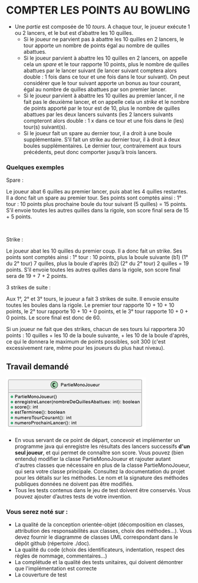 # COMPTER LES POINTS AU BOWLING

- Une _partie_ est composée de 10 _tours_. A chaque tour, le joueur exécute 1 ou 2 lancers, et le but est d’abattre les 10 quilles.
	- Si le joueur ne parvient pas à abattre les 10 quilles en 2 lancers, le tour apporte un nombre de points égal au nombre de quilles abattues.
	- Si le joueur parvient à abattre les 10 quilles en 2 lancers, on appelle cela un _spare_ et le tour rapporte 10 points, 
          plus le nombre de quilles abattues par le lancer suivant 
          (le lancer suivant comptera alors double : 1 fois dans ce tour et une fois dans le tour suivant). 
          On peut considérer que le tour suivant apporte un bonus au tour courant, égal au nombre de quilles abattues par son premier lancer.
	- Si le joueur parvient à abattre les 10 quilles au premier lancer, il ne fait pas le deuxième lancer, et on appelle cela un _strike_ 
          et le nombre de points apporté par le tour est de 10, plus le nombre de quilles abattues par les deux lancers suivants 
          (les 2 lancers suivants compteront alors double : 1 x dans ce tour et une fois dans le (les) tour(s) suivant(s).
	- Si le joueur fait un spare au dernier tour, il a droit à une boule supplémentaire. S’il fait un strike au dernier tour, il à droit à deux boules supplémentaires. 
          Le dernier tour, contrairement aux tours précédents, peut donc comporter jusqu’à trois lancers.

### Quelques exemples

Spare :

Le joueur abat 6 quilles au premier lancer, puis abat les 4 quilles restantes. Il a donc fait un spare au premier tour. Ses points sont comptés ainsi : 1° tour : 10 points plus prochaine boule du tour suivant (5 quilles) = 15 points. S’il envoie toutes les autres quilles dans la rigole, son score final sera de 15 + 5 points.

&nbsp;

Strike :

Le joueur abat les 10 quilles du premier coup. Il a donc fait un strike. Ses points sont comptés ainsi : 1° tour : 10 points, plus la boule suivante (b1) (1° du 2° tour) 7 quilles, plus la boule d'après (b2) (2° du 2° tour) 2 quilles = 19 points. S’il envoie toutes les autres quilles dans la rigole, son score final sera de 19 + 7 + 2 points.

3 strikes de suite :

Aux 1°, 2° et 3° tours, le joueur a fait 3 strikes de suite. Il envoie ensuite toutes les boules dans la rigole. Le premier tour rapporte 10 + 10 + 10 points, le 2° tour rapporte 10 + 10 + 0 points, et le 3° tour rapporte 10 + 0 + 0 points. Le score final est donc de 60.

Si un joueur ne fait que des strikes, chacun de ses tours lui rapportera 30 points : 10 quilles + les 10 de la boule suivante, + les 10 de la boule d'après, ce qui le donnera le maximum de points possibles, soit 300 (c'est excessivement rare, même pour les joueurs du plus haut niveau).

## Travail demandé

![Figure 1](./doc/debut.png)

- En vous servant de ce point de départ, concevoir et implémenter un programme java qui enregistre les résultats des lancers successifs **d'un seul joueur**, et qui permet de connaître son score. Vous pouvez (bien entendu) modifier la classe PartieMonoJoueur et rajouter autant d'autres classes que nécessaire en plus de la classe PartieMonoJoueur, qui sera votre classe principale. Consultez la documentation du projet pour les détails sur les méthodes. Le nom et la signature des méthodes publiques données ne doivent pas être modifiés.
- Tous les tests contenus dans le jeu de test doivent être conservés. Vous pouvez ajouter d’autres tests de votre invention.

### Vous serez noté sur :

- La qualité de la conception orientée-objet (décomposition en classes, attribution des responsabilités aux classes, choix des méthodes...). Vous devez fournir le diagramme de classes UML correspondant dans le dépôt github (répertoire ./doc).
- La qualité du code (choix des identificateurs, indentation, respect des règles de nommage, commentaires...)
- La complétude et la qualité des tests unitaires, qui doivent démontrer que l'implémentation est correcte
- La couverture de test